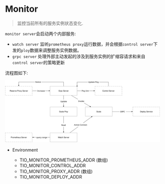 # Monitor
> 监控当前所有的服务实例状态变化. 

`monitor server`会启动两个内部服务: 

+ `watch server` 监听`prometheus proxy`运行数据，并会根据`control server`下发的`ploy`数据来调整服务实例数据。
+ `grpc server` 处理外部主动发起的涉及到服务实例的扩缩容请求和来自`control server`的策略更新

流程图如下:

![](monitor.svg)

+ Environment

  - TIO_MONITOR_PROMETHEUS_ADDR (数组)
  - TIO_MONITOR_CONTROL_ADDR
  - TIO_MONITOR_PROXY_ADDR (数组)
  - TIO_MONITOR_DEPLOY_ADDR